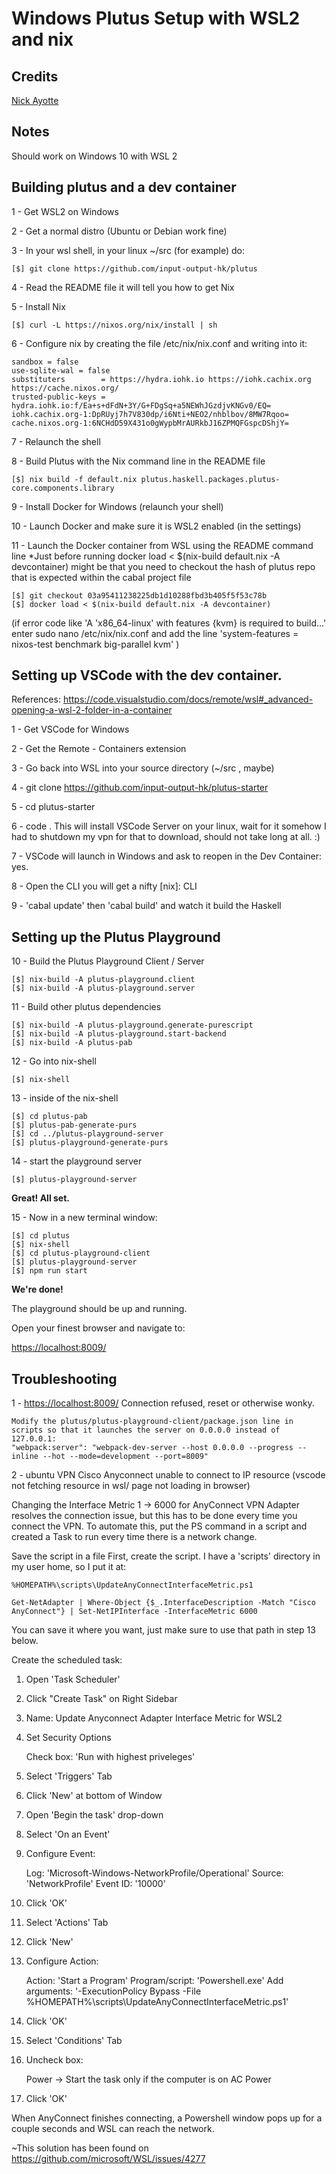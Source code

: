 # Windows Plutus Setup with WSL2 and nix

## Credits
[Nick Ayotte](https://github.com/nicolasayotte)

## Notes

Should work on Windows 10 with WSL 2

## Building plutus and a dev container

1 - Get WSL2 on Windows

2 - Get a normal distro (Ubuntu or Debian work fine)

3 - In your wsl shell, in your linux ~/src (for example) do:

    [$] git clone https://github.com/input-output-hk/plutus

4 - Read the README file it will tell you how to get Nix

5 - Install Nix

    [$] curl -L https://nixos.org/nix/install | sh

6 - Configure nix by creating the file /etc/nix/nix.conf and writing into it:

    sandbox = false
    use-sqlite-wal = false
    substituters        = https://hydra.iohk.io https://iohk.cachix.org https://cache.nixos.org/
    trusted-public-keys = hydra.iohk.io:f/Ea+s+dFdN+3Y/G+FDgSq+a5NEWhJGzdjvKNGv0/EQ= iohk.cachix.org-1:DpRUyj7h7V830dp/i6Nti+NEO2/nhblbov/8MW7Rqoo= cache.nixos.org-1:6NCHdD59X431o0gWypbMrAURkbJ16ZPMQFGspcDShjY=

7 - Relaunch the shell

8 - Build Plutus with the Nix command line in the README file

    [$] nix build -f default.nix plutus.haskell.packages.plutus-core.components.library

9 - Install Docker for Windows (relaunch your shell)

10 - Launch Docker and make sure it is WSL2 enabled (in the settings)

11 - Launch the Docker container from WSL using the README command line
     *Just before running docker load < $(nix-build default.nix -A devcontainer) might be that you need to checkout 
     the hash of plutus repo that is expected within the cabal project file 
     
    [$] git checkout 03a95411238225db1d10288fbd3b405f5f53c78b 
    [$] docker load < $(nix-build default.nix -A devcontainer)
    
   (if error code like 'A 'x86_64-linux' with features {kvm} is required to build...'
   enter sudo nano /etc/nix/nix.conf and add the line 'system-features = nixos-test benchmark big-parallel kvm' )

## Setting up VSCode with the dev container.

References:
https://code.visualstudio.com/docs/remote/wsl#_advanced-opening-a-wsl-2-folder-in-a-container

1 - Get VSCode for Windows

2 - Get the Remote - Containers extension

3 - Go back into WSL into your source directory (~/src , maybe)

4 - git clone https://github.com/input-output-hk/plutus-starter

5 - cd plutus-starter

6 - code .
    This will install VSCode Server on your linux, wait for it
    somehow I had to shutdown my vpn for that to download, should
    not take long at all. :)

7 - VSCode will launch in Windows and ask to reopen in the Dev Container: yes.

8 - Open the CLI you will get a nifty [nix]: CLI

9 - 'cabal update' then 'cabal build' and watch it build the Haskell


## Setting up the Plutus Playground

10 - Build the Plutus Playground Client / Server

    [$] nix-build -A plutus-playground.client
    [$] nix-build -A plutus-playground.server

11 - Build other plutus dependencies

    [$] nix-build -A plutus-playground.generate-purescript
    [$] nix-build -A plutus-playground.start-backend
    [$] nix-build -A plutus-pab

12 - Go into nix-shell

    [$] nix-shell

13 - inside of the nix-shell

    [$] cd plutus-pab
    [$] plutus-pab-generate-purs
    [$] cd ../plutus-playground-server
    [$] plutus-playground-generate-purs

14 - start the playground server

    [$] plutus-playground-server


**Great! All set.**


15 - Now in a new terminal window:

    [$] cd plutus
    [$] nix-shell
    [$] cd plutus-playground-client
    [$] plutus-playground-server
    [$] npm run start

**We're done!**

The playground should be up and running.

Open your finest browser and navigate to:

[https://localhost:8009/](https://localhost:8009/)

## Troubleshooting

1 - [https://localhost:8009/](https://localhost:8009/) Connection refused, reset or otherwise wonky.

    Modify the plutus/plutus-playground-client/package.json line in scripts so that it launches the server on 0.0.0.0 instead of 127.0.0.1:
	"webpack:server": "webpack-dev-server --host 0.0.0.0 --progress --inline --hot --mode=development --port=8009"

2 - ubuntu VPN Cisco Anyconnect unable to connect to IP resource (vscode not fetching resource in wsl/ page not loading in browser)

Changing the Interface Metric 1 -> 6000 for AnyConnect VPN Adapter resolves the connection issue, but this has to be done every time you connect the VPN.
To automate this, put the PS command in a script and created a Task to run every time there is a network change.

Save the script in a file
First, create the script. I have a 'scripts' directory in my user home, so I put it at:

    %HOMEPATH%\scripts\UpdateAnyConnectInterfaceMetric.ps1

    Get-NetAdapter | Where-Object {$_.InterfaceDescription -Match "Cisco AnyConnect"} | Set-NetIPInterface -InterfaceMetric 6000

You can save it where you want, just make sure to use that path in step 13 below.

Create the scheduled task:
1. Open 'Task Scheduler'

2. Click "Create Task" on Right Sidebar

3. Name: Update Anyconnect Adapter Interface Metric for WSL2

4. Set Security Options

    Check box: 'Run with highest priveleges'

5. Select 'Triggers' Tab

6. Click 'New' at bottom of Window

7. Open 'Begin the task' drop-down

8. Select 'On an Event'

9. Configure Event:

    Log: 'Microsoft-Windows-NetworkProfile/Operational'
    Source: 'NetworkProfile'
    Event ID: '10000'
10. Click 'OK'

11. Select 'Actions' Tab

12. Click 'New'

13. Configure Action:

    Action: 'Start a Program'
    Program/script: 'Powershell.exe'
    Add arguments: '-ExecutionPolicy Bypass -File %HOMEPATH%\scripts\UpdateAnyConnectInterfaceMetric.ps1'
14. Click 'OK'

15. Select 'Conditions' Tab

16. Uncheck box:

    Power -> Start the task only if the computer is on AC Power

17. Click 'OK'

When AnyConnect finishes connecting, a Powershell window pops up for a couple seconds and WSL can reach the network.

~This solution has been found on https://github.com/microsoft/WSL/issues/4277 



